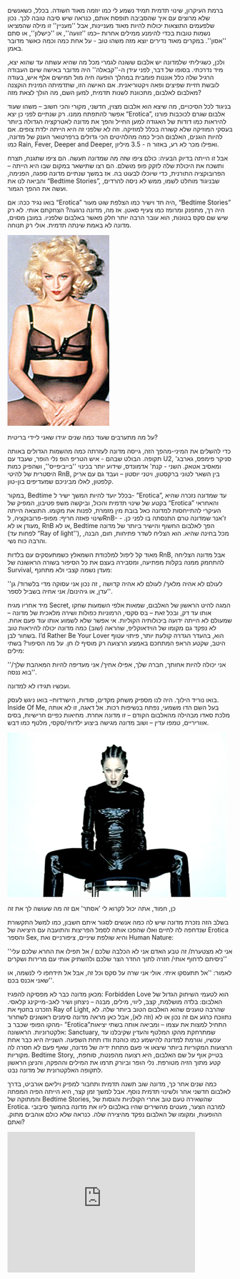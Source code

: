 ברמת העיקרון, שינוי תדמית תמיד נשמע לי כמו יוזמה מאוד חשודה. בכלל, כשאנשים שלא מרוצים עם איך שהסביבה תופסת אותם, כנראה שיש סיבה טובה לכך. נכון שלפעמים התוצאות יכולות להיות מאוד מעניינות, אבל ''מעניין'' זו מילה שהמציאו נשמות טובות בכדי להימנע ממילים אחרות –כמו ''זוועה'', או ''כישלון'', או סתם ''אסון''. במקרים מאוד נדירים יוצא מזה משהו טוב - על אחת כמה וכמה כאשר מדובר באמן.

ולכן, כשגיליתי שלמדונה יש אלבום ששונה לגמרי מכל מה שהיא עשתה עד שהוא יצא, מיד נדרכתי. 
בסופו של דבר, לפני עידן ה-''קבאלה'' היה מדובר באישה שיום העבודה הרגיל שלה כלל אוננות פומבית במהלך הופעה חיה מול חמישים אלף איש, בעודה לובשת חזיית שפיצים ופאה ויקטוריאנית. אם האישה הזו, שתדמיתה המינית הוקצנה מאלבום לאלבום, מתכוונת לשנות תדמית, למען השם, מה הולך לצאת מזה?

בניגוד לכל הסיכויים, מה שיצא הוא אלבום מצוין, חדשני, מקורי והכי חשוב – משהו שעוד אפשר להתפתח ממנו. רק שנתיים לפני כן יצא “Erotica”, אלבום שגרם לכוכבות פורנו להיראות כמו דודות של האגודה למען החייל והפך את מדונה לאטרקציה הגדולה ביותר בעסקי המוזיקה שלא קשורה בכלל למוזיקה. וזה לא שלפני זה היא הייתה ילדת צופים. אם להיות הוגנים, האלבום הכיל כמה מהלהיטים הכי גדולים ברפרטואר הענק של מדונה, כמו Rain, Fever, Deeper and Deeper, ואפילו מכר לא רע, באזור ה - 3.5 מיליון.

אבל זו הייתה בדיוק הבעיה: כולם ציפו שזה מה שמדונה תעשה. הם ציפו שתגנח, תצרח ותשכח את היכולת שלה לזקק פופ מושלם. הם רצו שתישאר במקום שבו היא הייתה – הפרובוקציה התורנית, כדי שיוכלו לבעוט בה. אז במשך שנתיים מדונה ספגה, הפנימה, והביאה לנו את “Bedtime Stories”, שבניגוד מוחלט לשמו, ממש לא ניסה להרדים, ועשה את ההפך הגמור.

בואו נגיד ככה: אם “Erotica” היה חד וישיר כמו הצלפת שוט מעור, “Bedtime Stories” היה רך, מתפנק ומרומז כמו צעיף סאטן. אז מה, מדונה נרגעה? הצחקתם אותי. לא רק שיש שם סקס בטונות, הוא עובר הרבה יותר חלק מאשר באלבום שלפניו. במובן מסוים, מדונה לא באמת שינתה תדמית. אולי רק תנוחה.

![](item_20030_madonnaDM0208_228x427.jpg)

על מה מתערבים שעוד כמה שנים יגידו שאני ליידי בריטית?



כדי להשלים את המיני-מהפך הזה, גייסה מדונה לעזרתה כמה מהשמות הגדולים באותה תקופה. הבולט שבהם - איש הטריפ הופ נלי הופר, שעבד עם U2, סניקר פימפס, גארבג' ומאסיב אטאק. השני - קנת' אדמונדס, שידוע יותר בכינוי ''בייביפייס'', ושהפיק כמות היסטרית של להיטי RnB, בין השאר לטוני ברקסטון, ויטני יוסטון – ועבד גם עם אריק קלפטון, לאלו מביניכם שמעדיפים בון-טון.

במקור, Bedtime בכלל יועד להיות המשך ישיר ל- ”Erotica”, עד שמדונה נזכרה שהיא בקטע של שינוי תדמית והכול, וביקשה משפ פטיבון, המפיק של “Erotica” והאחראי העיקרי להתייחסות למדונה כאל בובת מין מזמרת, לפנות את מקומו. התוצאה הייתה שינוי פאזה חריף:
מפופ-פרובוקציה, לRnB- - ז'אנר שמדונה טרם התנסתה בו לפני כן. מעודן או לא, RnB או לא, Bedtime הפך לאלבום החשוף והישיר ביותר של מדונה (לפחות עד “Ray of light''), מכל בחינה שהיא. הוא הצליח לשדר פתיחות, חום, הבנה, והרבה כוח נשי.


מאוד קל ליפול למלכודת השמאלץ כשמתעסקים עם בלדות RnB, אבל מדונה הצליחה להתחמק ממנה בקלות מפתיעה, ומסבירה בעצם את כל הסיפור בשורה הראשונה של Survival, מעדן נשמה קצבי ולא מתחנף:

''לעולם לא אהיה מלאך/ לעולם לא אהיה קדושה , זה נכון
אני עסוקה מדי בלשרוד/ גן עדן, או גיהינום/ אני אחיה בשביל לספר''.

מיד אחריו מגיח Secret, המגה להיט הראשון של האלבום, שמאות אלפי השמעות שחקו אותו עד דק, ובכל זאת – בס סקסי, הרמוניות כפולות ושירה מלאכית של מדונה – שמעולם לא הייתה ידועה ביכולותיה הקוליות. אי אפשר שלא לשמוע אותו עוד פעם אחת. לא נפקד גם מקומו של הוידאוקליפ, שהראה (שוב) כמה מדונה יכולה להיראות טוב בשחור לבן. I’d Rather Be Your Lover הוא, בהעדר הגדרה קולעת יותר, פיתוי עטוף היטב, שקטע הראפ המתחכם באמצע הרצועה רק מוסיף לו חן. על מה הסיפור? בשתי מילים:

''אני יכולה להיות אחותך, חברה שלך, אפילו אחיך/
אני מעדיפה להיות המאהבת שלך/ בוא ננסה''.

ועכשיו תגידו לא למדונה.

בואו נוריד הילוך. היה לנו מספיק משחק מקדים, סודות, הישרדות– בואו ניגש לעסק.
Inside Of Me, בעל השם הדו משמעי, נפתח בנשיפות רכות. אל דאגה, זו לא אותה מלכת סאדו מבהילה מהאלבום הקודם – זו מדונה אחרת. מחיאות כפיים חרישיות, בסים אווריריים, טמפו עדין – ושוב מדונה מגישה ביצוע ילדותי/סקסי, מלטף כמו דבש.

![](item_20030_human-nature_077.jpg)

כן, חמוד, אתה יכול לקרוא לי 'אסתר' אם זה מה שעושה לך את זה



בשלב הזה נזכרת מדונה שיש לה כמה אנשים לסגור איתם חשבון, כמו למשל התקשורת שנדחפה לה לחיים ואלו שהפכו אותה לסמל הפריצות והתועבה עם היציאה של Erotica והספר Sex, והיא שולפת שיניים, ציפורניים ואת Human Nature:

''אני לא מצטערת/ זה טבע האדם
אני לא הכלבה שלכם / אל תפילו את החרא שלכם עלי
ניסיתם לדחוף אותי/ חזרה לתוך החדר הצר שלכם
ולהשתיק אותי עם מרירות ושקרים''

לאמור: ''אל תתעסקו איתי. אולי אני שרה על סקס וכל זה, אבל אל תידחפו לי לנשמה, או שאני אכנס בכם''. 

מכאן מדונה כבר לא מפסיקה להפגיז: Forbidden Love הוא לטעמי השיחוק הגדול של האלבום: בלדה מושלמת, קצב, ליווי, מילים, מבנה – ניצחון ושיר לאב-מייקינג קלאסי. הזכרנו בחטף את Ray of Light, שהרבה טוענים שהוא האלבום הטוב ביותר שלה. לא נתווכח כרגע אם זה נכון או לא (וזה לא), אבל כאן מראה מדונה סימנים ראשונים לשחרור מהקו הפופי שכבר ב- ”Erotica”התחיל למצות את עצמו – ומביאה אותה בשתי יציאות אלקטרוניות. הראשונה: Sanctuary, שמתרחקת מהקו המלטף והעדין שקיבלנו עד עכשיו, וגורמת למדונה להישמע כמו כוהנת וודו תחת השפעה. השנייה היא כבר אחת הרצועות המקוריות ביותר שיצאו אי פעם מתחת ידיה של מדונה, שאף פעם לא חסרה לה מקוריות. Bedtime Story, בטייק אוף על שם האלבום, היא רצועה מהפנטת, סוחפת, קטע מתוך הזיה מטורפת. נלי הופר וביורק תרמו את המילים וההפקה, והניצן הראשון לתקופה האלקטרונית של מדונה נבט. 

כמה שנים אחר כך, מדונה שוב תשנה תדמית ותחבור למפיק ויליאם אורביט, בדרך לאלבום חדשני אחר ולשינוי תדמית נוסף. אבל למשך זמן קצר, היא הייתה הפיה המפתה והמתוקה של 
Bedtime Stories, שהשאירה טעם טוב אחרי הקולניות והגסות של Erotica. למרבה הצער, מעטים מהשירים שהיו באלבום ליוו את מדונה בהמשך סיבובי ההופעות, ומקומו של האלבום נפקד מהיצירה שלה. כנראה שלא כולם אוהבים מתוק. ואתם?

<iframe width="420" height="315" src="http://www.youtube.com/embed/CSaFgAwnRSc" frameborder="0" allowfullscreen></iframe>
